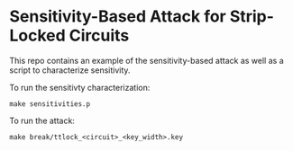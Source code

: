 # Sensitivity-Based Attack for Strip-Locked Circuits

This repo contains an example of the sensitivity-based attack as well as a script to characterize sensitivity.



To run the sensitivty characterization:
```
make sensitivities.p
```
To run the attack:
```
make break/ttlock_<circuit>_<key_width>.key
```

